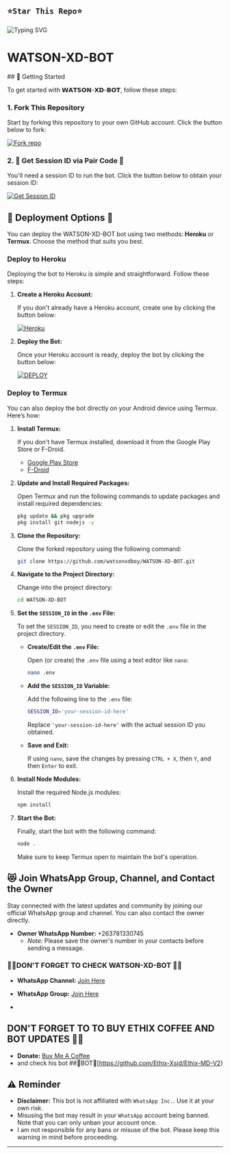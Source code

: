 
## `⭐Star This Repo⭐`






![Typing SVG](https://readme-typing-svg.demolab.com?font=Ribeye&size=50&pause=1000&color=FF0069&center=true&width=970&height=100&lines=𝗜𝗧𝗦%20𝗪𝗔𝗧𝗦𝗢𝗡-𝗫𝗗-𝗕𝗢𝗧;%20𝗠𝗨𝗟𝗧𝗜-𝗗𝗘𝗩𝗜𝗖𝗘%20𝗪𝗛𝗔𝗧𝗦𝗔𝗣𝗣%20𝗕𝗢𝗧;%20𝗗𝗘𝗩𝗘𝗟𝗢𝗣𝗘𝗗%20𝗕𝗬%20𝗪𝗔𝗧𝗦𝗢𝗡%20𝗫𝗗)
<p align="center">



# WATSON-XD-BOT 

</p>
## 🚀 Getting Started

To get started with 𝗪𝗔𝗧𝗦𝗢𝗡-𝗫𝗗-𝗕𝗢𝗧, follow these steps:

### 1. Fork This Repository

Start by forking this repository to your own GitHub account. Click the button below to fork:

<a href='https://github.com/watsonxdboy/WATSON-XD-BOT/fork' target="_blank"><img alt='Fork repo' src='https://img.shields.io/badge/Fork This Repo-black?style=for-the-badge&logo=git&logoColor=white'/></a>

### 2. 🌟 Get Session ID via Pair Code 🌟

You'll need a session ID to run the bot. Click the button below to obtain your session ID:

<a href='https://professional-kitty-goutammallick516-86803e18.koyeb.app' target="_blank"><img alt='Get Session ID' src='https://img.shields.io/badge/Click here to get your session id-black?style=for-the-badge&logo=opencv&logoColor=red'/></a>

## 🤩 Deployment Options 🤩

You can deploy the WATSON-XD-BOT bot using two methods: **Heroku** or **Termux**. Choose the method that suits you best.

### Deploy to Heroku 

Deploying the bot to Heroku is simple and straightforward. Follow these steps:

1. **Create a Heroku Account:**

   If you don't already have a Heroku account, create one by clicking the button below:

   <a href='https://signup.heroku.com/' target="_blank"><img alt='Heroku' src='https://img.shields.io/badge/-Create-black?style=for-the-badge&logo=heroku&logoColor=red'/></a>

2. **Deploy the Bot:**

   Once your Heroku account is ready, deploy the bot by clicking the button below:

   <a href='https://heroku.com/deploy' target="_blank"><img alt='DEPLOY' src='https://img.shields.io/badge/-DEPLOY-black?style=for-the-badge&logo=heroku&logoColor=red'/></a>

### Deploy to Termux

You can also deploy the bot directly on your Android device using Termux. Here’s how:

1. **Install Termux:**

   If you don't have Termux installed, download it from the Google Play Store or F-Droid.

   - [Google Play Store](https://play.google.com/store/apps/details?id=com.termux)
   - [F-Droid](https://f-droid.org/en/packages/com.termux/)

2. **Update and Install Required Packages:**

   Open Termux and run the following commands to update packages and install required dependencies:

   ```bash
   pkg update && pkg upgrade
   pkg install git nodejs -y
   ```

3. **Clone the Repository:**

   Clone the forked repository using the following command:

   ```bash
   git clone https://github.com/watsonxdboy/WATSON-XD-BOT.git
   ```

4. **Navigate to the Project Directory:**

   Change into the project directory:

   ```bash
   cd WATSON-XD-BOT
   ```

5. **Set the `SESSION_ID` in the `.env` File:**

   To set the `SESSION_ID`, you need to create or edit the `.env` file in the project directory.

   - **Create/Edit the `.env` File:**

     Open (or create) the `.env` file using a text editor like `nano`:

     ```bash
     nano .env
     ```

   - **Add the `SESSION_ID` Variable:**

     Add the following line to the `.env` file:

     ```bash
     SESSION_ID='your-session-id-here'
     ```

     Replace `'your-session-id-here'` with the actual session ID you obtained.

   - **Save and Exit:**

     If using `nano`, save the changes by pressing `CTRL + X`, then `Y`, and then `Enter` to exit.

6. **Install Node Modules:**

   Install the required Node.js modules:

   ```bash
   npm install
   ```

7. **Start the Bot:**

   Finally, start the bot with the following command:

   ```bash
   node .
   ```

   Make sure to keep Termux open to maintain the bot's operation.

## 😻 Join WhatsApp Group, Channel, and Contact the Owner

Stay connected with the latest updates and community by joining our official WhatsApp group and channel. You can also contact the owner directly.

- **Owner WhatsApp Number:** +263781330745
  - *Note:* Please save the owner's number in your contacts before sending a message.

### 🎉🎉DON'T FORGET TO CHECK WATSON-XD-BOT 🎉🎉

- **WhatsApp Channel:** [Join Here](https://whatsapp.com/channel/0029VajjzuB9sBI890YffB1b)

- **WhatsApp Group:** [Join Here](https://chat.whatsapp.com/E0a2bl9wHYlCHuL35WBR88)
- 
## DON'T FORGET TO TO BUY ETHIX COFFEE AND BOT UPDATES 🎉🎉
- **Donate:** [Buy Me A Coffee](buymeacoffee.com/ethixbhai)
- and check his bot ##🚀BOT🎉[https://github.com/Ethix-Xsid/Ethix-MD-V2)

## ⚠️ Reminder

- **Disclaimer:** This bot is not affiliated with `WhatsApp Inc.`. Use it at your own risk.
- Misusing the bot may result in your `WhatsApp` account being banned. Note that you can only unban your account once.
- I am not responsible for any bans or misuse of the bot. Please keep this warning in mind before proceeding.

---
